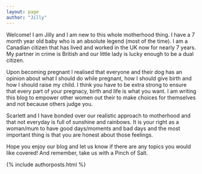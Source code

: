 ```yaml
---
layout: page
author: "Jilly"
---
```


Welcome! I am Jilly and I am new to this whole motherhood thing. I have a 7 month year old baby who is an absolute legend (most of the time). I am a Canadian citizen that has lived and worked in the UK now for nearly 7 years. My partner in crime is British and our little lady is lucky enough to be a dual citizen. 

Upon becoming pregnant I realised that everyone and their dog has an opinion about what I should do while pregnant, how I should give birth and how I should raise my child. I think you have to be extra strong to ensure that every part of your pregnacy, birth and life is what you want. I am writing this blog to empower other women out their to make choices for themselves and not because others judge you.

Scarlett and I have bonded over our realistic approach to motherhood and that not everyday is full of sunshine and rainbows. It is your right as a woman/mum to have good days/moments and bad days and the most important thing is that you are honest about those feelings.  

Hope you enjoy our blog and let us know if there are any topics you would like covered! And remember, take us with a Pinch of Salt. 

{% include authorposts.html %}
